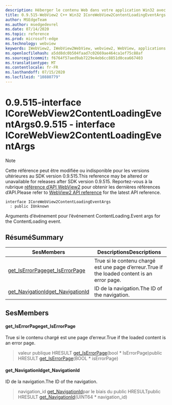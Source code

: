 ```yaml
---
description: Héberger le contenu Web dans votre application Win32 avec le contrôle Microsoft Edge WebView2
title: 0.9.515-WebView2 C++ Win32 ICoreWebView2ContentLoadingEventArgs
author: MSEdgeTeam
ms.author: msedgedevrel
ms.date: 07/14/2020
ms.topic: reference
ms.prod: microsoft-edge
ms.technology: webview
keywords: IWebView2, IWebView2WebView, webview2, WebView, applications Win32, Win32, Edge, ICoreWebView2, ICoreWebView2Controller, contrôle de navigateur, html Edge
ms.openlocfilehash: a5dd8dc0b504faad7c02669ae464ca1ef75c88af
ms.sourcegitcommit: f6764f57aed9ab7229e4eb6cc8851d0cea667403
ms.translationtype: MT
ms.contentlocale: fr-FR
ms.lasthandoff: 07/15/2020
ms.locfileid: "10880779"
---
```

# <span data-ttu-id="08793-104">0.9.515-interface ICoreWebView2ContentLoadingEventArgs</span><span class="sxs-lookup"><span data-stu-id="08793-104">0.9.515 - interface ICoreWebView2ContentLoadingEventArgs</span></span> 

> [!NOTE]
> <span data-ttu-id="08793-105">Cette référence peut être modifiée ou indisponible pour les versions ultérieures au SDK version 0.9.515.</span><span class="sxs-lookup"><span data-stu-id="08793-105">This reference may be altered or unavailable for releases after SDK version 0.9.515.</span></span> <span data-ttu-id="08793-106">Reportez-vous à la rubrique [référence d’API WebView2](../../../webview2-api-reference.md) pour obtenir les dernières références d’API.</span><span class="sxs-lookup"><span data-stu-id="08793-106">Please refer to [WebView2 API reference](../../../webview2-api-reference.md) for the latest API reference.</span></span>

```
interface ICoreWebView2ContentLoadingEventArgs
  : public IUnknown
```

<span data-ttu-id="08793-107">Arguments d’événement pour l’événement ContentLoading.</span><span class="sxs-lookup"><span data-stu-id="08793-107">Event args for the ContentLoading event.</span></span>

## <span data-ttu-id="08793-108">Résumé</span><span class="sxs-lookup"><span data-stu-id="08793-108">Summary</span></span>

 <span data-ttu-id="08793-109">Ses</span><span class="sxs-lookup"><span data-stu-id="08793-109">Members</span></span>                        | <span data-ttu-id="08793-110">Descriptions</span><span class="sxs-lookup"><span data-stu-id="08793-110">Descriptions</span></span>
--------------------------------|---------------------------------------------
[<span data-ttu-id="08793-111">get_IsErrorPage</span><span class="sxs-lookup"><span data-stu-id="08793-111">get_IsErrorPage</span></span>](#get_iserrorpage) | <span data-ttu-id="08793-112">True si le contenu chargé est une page d’erreur.</span><span class="sxs-lookup"><span data-stu-id="08793-112">True if the loaded content is an error page.</span></span>
[<span data-ttu-id="08793-113">get_NavigationId</span><span class="sxs-lookup"><span data-stu-id="08793-113">get_NavigationId</span></span>](#get_navigationid) | <span data-ttu-id="08793-114">ID de la navigation.</span><span class="sxs-lookup"><span data-stu-id="08793-114">The ID of the navigation.</span></span>

## <span data-ttu-id="08793-115">Ses</span><span class="sxs-lookup"><span data-stu-id="08793-115">Members</span></span>

#### <span data-ttu-id="08793-116">get_IsErrorPage</span><span class="sxs-lookup"><span data-stu-id="08793-116">get_IsErrorPage</span></span> 

<span data-ttu-id="08793-117">True si le contenu chargé est une page d’erreur.</span><span class="sxs-lookup"><span data-stu-id="08793-117">True if the loaded content is an error page.</span></span>

> <span data-ttu-id="08793-118">valeur publique HRESULT [get_IsErrorPage](#get_iserrorpage)(bool \* IsErrorPage)</span><span class="sxs-lookup"><span data-stu-id="08793-118">public HRESULT [get_IsErrorPage](#get_iserrorpage)(BOOL \* isErrorPage)</span></span>

#### <span data-ttu-id="08793-119">get_NavigationId</span><span class="sxs-lookup"><span data-stu-id="08793-119">get_NavigationId</span></span> 

<span data-ttu-id="08793-120">ID de la navigation.</span><span class="sxs-lookup"><span data-stu-id="08793-120">The ID of the navigation.</span></span>

> <span data-ttu-id="08793-121">navigation_id [get_NavigationId](#get_navigationid)par le biais du public HRESULT</span><span class="sxs-lookup"><span data-stu-id="08793-121">public HRESULT [get_NavigationId](#get_navigationid)(UINT64 \* navigation_id)</span></span>

